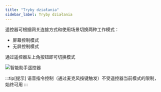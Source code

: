 ```yaml
---
title: "Tryby działania"
sidebar_label: Tryby działania
---
```


遥控器可根据网关连接方式和使用场景切换两种工作模式：

- 屏幕控制模式
- 无屏控制模式

通过遥控器左上角按钮即可切换模式

![智能助手遥控器](/img/en/remote/remote_change_mode.png)

:::tip[提示]
语音指令控制（通过麦克风按键触发）不受遥控器当前模式的限制，始终可用
:::